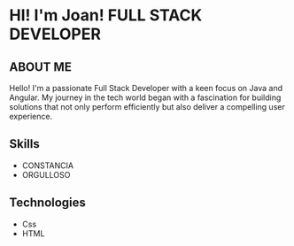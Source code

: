 # HI! I'm Joan! FULL STACK DEVELOPER

## ABOUT ME
Hello! I'm a passionate Full Stack Developer with a keen focus on Java and Angular. My journey in the tech world began with a fascination for building solutions that not only perform efficiently but also deliver a compelling user experience.


## Skills
- CONSTANCIA
- ORGULLOSO

## Technologies
- Css
- HTML